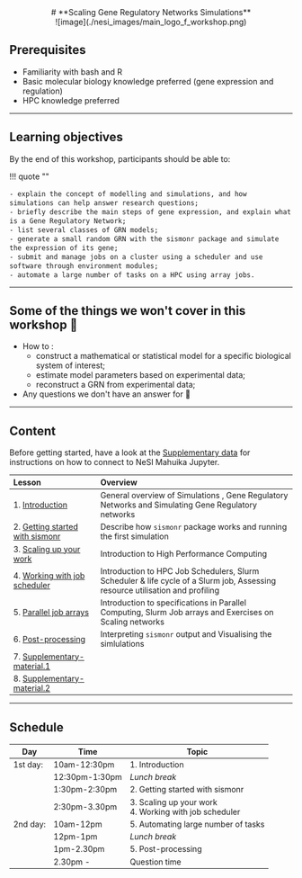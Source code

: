 <center>
# **Scaling Gene Regulatory Networks Simulations**
</center>

<center>
![image](./nesi_images/main_logo_f_workshop.png)
</center>

## Prerequisites

- Familiarity with bash and R
- Basic molecular biology knowledge preferred (gene expression and regulation)
- HPC knowledge preferred

- - -

## Learning objectives

By the end of this workshop, participants should be able to:

!!! quote ""

    - explain the concept of modelling and simulations, and how simulations can help answer research questions;
    - briefly describe the main steps of gene expression, and explain what is a Gene Regulatory Network;
    - list several classes of GRN models;
    - generate a small random GRN with the sismonr package and simulate the expression of its gene;
    - submit and manage jobs on a cluster using a scheduler and use software through environment modules;
    - automate a large number of tasks on a HPC using array jobs.

- - - 

## Some of the things we won't cover in this workshop 🙅

- How to : 
    - construct a mathematical or statistical model for a specific biological system of interest;
    - estimate model parameters based on experimental data;
    - reconstruct a GRN from experimental data;
- Any questions we don't have an answer for 🤦

- - -

## Content

Before getting started, have a look at the [Supplementary data](./07_supplementary.md) for instructions on how to connect to NeSI Mahuika Jupyter.

| **Lesson**                                         | **Overview** | 
|:---------------------------------------------------|:-------------|
|1. [Introduction](./01_introduction.md)| General overview of Simulations , Gene Regulatory Networks and Simulating Gene Regulatory networks |
|2. [Getting started with sismonr](./02_getting_started_sismonr.md)|Describe how `sismonr` package works and running the first simulation|
|3. [Scaling up your work](./03_scaling_up.md)| Introduction to High Performance Computing|
|4. [Working with job scheduler](./04_working_with_job_scheduler.md)|Introduction to HPC Job Schedulers, Slurm Scheduler & life cycle of a Slurm job, Assessing resource utilisation and profiling|
|5. [Parallel job arrays](./05_parallel_job_arrays.md)|Introduction to specifications in Parallel Computing, Slurm Job arrays and Exercises on Scaling networks|
|6. [Post-processing](./06_post_processing.md)|Interpreting `sismonr` output and Visualising the simlulations|
|7. [Supplementary-material.1](./07_supplementary.md)||
|8. [Supplementary-material.2](./08_supplementary_2.md)||

- - -

## Schedule


| Day      | Time           | Topic                                                          |
|----------|----------------|----------------------------------------------------------------|
| 1st day: | 10am-12:30pm   | 1. Introduction                                                |
|          | 12:30pm-1:30pm | *Lunch break*                                                  |
|          | 1:30pm-2:30pm  | 2. Getting started with sismonr                                |
|          | 2:30pm-3.30pm     | 3. Scaling up your work<br>4. Working with job scheduler       |
| 2nd day: | 10am-12pm      | 5. Automating large number of tasks                            |
|          | 12pm-1pm       | *Lunch break*                                                  |
|          | 1pm-2.30pm        | 5. Post-processing                                             |
|          | 2.30pm -        | Question time                                                  |
